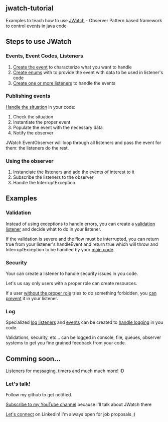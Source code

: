 ## jwatch-tutorial
Examples to teach how to use [JWatch](https://github.com/RobertoMessaBrasil/jwatch) - Observer Pattern based framework to control events in java code 

## Steps to use JWatch

### Events, Event Codes, Listeners

1. [Create the event](src/main/java/io/github/robertomessabrasil/jwatch/tutorial/entity/user/event/UserValidationEvent.java) to characterize what you want to handle
2. [Create enums](src/main/java/io/github/robertomessabrasil/jwatch/tutorial/entity/user/event/UserValidationCode.java) with to provide the event with data to be used in listener's code
3. [Create one or more listeners](src/main/java/io/github/robertomessabrasil/jwatch/tutorial/listener/ValidationListener.java) to handle the events

### Publishing events

[Handle the situation](src/main/java/io/github/robertomessabrasil/jwatch/tutorial/entity/user/UserEntity.java) in your code:

1. Check the situation
2. Instantiate the proper event
3. Populate the event with the necessary data
4. Notify the observer

JWatch EventObserver will loop through all listeners and pass the event for them: the listeners do the rest.

### Using the observer

1. Instanciate the listeners and add the events of interest to it
2. Subscribe the listeners to the observer
3. Handle the InterruptException

## Examples

### Validation

Instead of using exceptions to handle errors, you can create a [validation listener](src/main/java/io/github/robertomessabrasil/jwatch/tutorial/listener/ValidationListener.java) and decide what to do in your listener.

If the validation is severe and the flow must be interrupted, you can return true from your listener's handleEvent and return true which will throw and InterruptException to be handled by your [main code](src/main/java/io/github/robertomessabrasil/jwatch/tutorial/validation/ValidationApp.java).

### Security

Your can create a listener to handle security issues in you code.

Let's us say only users with a proper role can create resources.

If a user [without the proper role](src/main/java/io/github/robertomessabrasil/jwatch/tutorial/entity/user/UserRoleEnum.java) tries to do something forbidden, you [can prevent](src/main/java/com/jwatch/tutorial/listener/SecurityListener.java) it in your listener.

### Log

Specialized [log listeners](src/main/java/io/github/robertomessabrasil/jwatch/tutorial/listener/LogListener.java) and [events](src/main/java/io/github/robertomessabrasil/jwatch/tutorial/log/LogEvent.java) can be created to [handle logging](src/main/java/io/github/robertomessabrasil/jwatch/tutorial/log/LogApp.java) in you code.

Validations, security, etc... can be logged in console, file, queues, observer systems to get you fine grained feedback from your code.

## Comming soon...

Listeners for messaging, timers and much much more! :D

### Let's talk!

Follow my github to get notified.

[Subscribe to my YouTube channel](https://www.youtube.com/@backendjava) because I'll talk about JWatch there

[Let's connect](https://www.linkedin.com/in/robertomessabrasil/) on Linkedin! I'm always open for job proposals ;)


